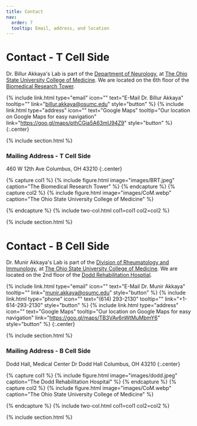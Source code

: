 ```yaml
---
title: Contact
nav:
  order: 7
  tooltip: Email, address, and location
---
```


# <i class="fas fa-envelope"></i>Contact - T Cell Side

Dr. Billur Akkaya's Lab is part of the [Department of Neurology](https://wexnermedical.osu.edu/neurological-institute), at [The Ohio State University College of Medicine](https://medicine.osu.edu/).
We are located on the 6th floor of the [Biomedical Research Tower](https://www.osu.edu/map/building/112).

{%
  include link.html
  type="email"
  icon=""
  text="E-Mail Dr. Billur Akkaya"
  tooltip=""
  link="billur.akkaya@osumc.edu"
  style="button"
%}
{%
  include link.html
  type="address"
  icon=""
  text="Google Maps"
  tooltip="Our location on Google Maps for easy navigation"
  link="https://goo.gl/maps/pthCGia5A63mU94Z9"
  style="button"
%}
{:.center}

{% include section.html %}

### <i class="fas fa-mail-bulk"></i>Mailing Address - T Cell Side

460 W 12th Ave 
Columbus, OH 43210
{:.center}

{% capture col1 %}
{%
  include figure.html
  image="images/BRT.jpeg"
  caption="The Biomedical Research Tower"
%}
{% endcapture %}
{% capture col2 %}
{%
  include figure.html
  image="images/CoM.webp"
  caption="The Ohio State University College of Medicine"
%}

{% endcapture %}
{% include two-col.html col1=col1 col2=col2 %}

{% include section.html %}

# <i class="fas fa-envelope"></i>Contact - B Cell Side

Dr. Munir Akkaya's Lab is part of the [Division of Rheumatology and Immunology](https://medicine.osu.edu/departments/internal-medicine/rheumatology), at [The Ohio State University College of Medicine](https://medicine.osu.edu/).
We are located on the 2nd floor of the [Dodd Rehabilitation Hosptial](https://wexnermedical.osu.edu/locations/dodd-rehabilitation-hospital).

{%
  include link.html
  type="email"
  icon=""
  text="E-Mail Dr. Munir Akkaya"
  tooltip=""
  link="munir.akkaya@osumc.edu"
  style="button"
%}
{%
  include link.html
  type="phone"
  icon=""
  text="(614) 293-2130"
  tooltip=""
  link="+1-614-293-2130"
  style="button"
%}
{%
  include link.html
  type="address"
  icon=""
  text="Google Maps"
  tooltip="Our location on Google Maps for easy navigation"
  link="https://goo.gl/maps/TB3VAv6nWtMuMbmY6"
  style="button"
%}
{:.center}

{% include section.html %}

### <i class="fas fa-mail-bulk"></i>Mailing Address - B Cell Side

Dodd Hall, Medical Center Dr Dodd Hall
Columbus, OH 43210
{:.center}

{% capture col1 %}
{%
  include figure.html
  image="images/dodd.jpeg"
  caption="The Dodd Rehabilitation Hospital"
%}
{% endcapture %}
{% capture col2 %}
{%
  include figure.html
  image="images/CoM.webp"
  caption="The Ohio State University College of Medicine"
%}

{% endcapture %}
{% include two-col.html col1=col1 col2=col2 %}

{% include section.html %}

